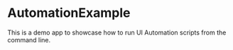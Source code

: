 # AutomationExample

This is a demo app to showcase how to run UI Automation scripts from the command line.
